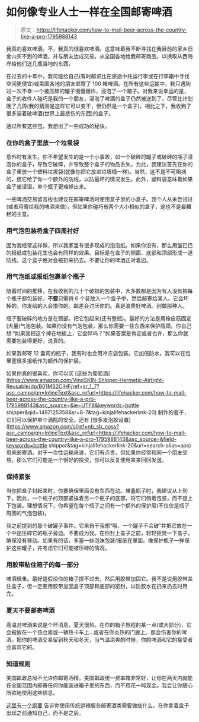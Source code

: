 # 如何像专业人士一样在全国邮寄啤酒

> 原文：<https://lifehacker.com/how-to-mail-beer-across-the-country-like-a-pro-1795988143>

我真的喜欢啤酒。不，我真的很喜欢啤酒。这意味着我不断寻找在我目前的家乡旧金山买不到的啤酒，并与朋友达成交易，从全国各地给我邮寄商品，以换取从西海岸给他们送几瓶当地的东西。



在过去的十年中，我可能给自己(有时邮资比在旅途中托运行李或在行李箱中寻找空间更便宜)或美国各地的朋友邮寄了 100 箱啤酒。在所有这些运输中，我只遇到过一次不幸:一个被压碎的罐子慢慢爆炸，浸泡了一个箱子。对我来说幸运的是，盒子的收件人碰巧是我的一个朋友，浸泡了啤酒的盒子仍然被送到了，尽管比计划晚了几周(我的猜测是这样它可以变干，但仍然是一个盒子)。相比之下，我收到了很多装着破啤酒(世界上最悲伤的东西)的盒子。

通过所有这些包，我想出了一些成功的秘诀。

### **在你的盒子里放一个垃圾袋**

意外时有发生。你不希望发生的是一个小事故，如一个破碎的罐子或破碎的瓶子浸泡你的盒子，导致它破碎，并导致整个盒子的物品丢失。为此，我建议首先在你的盒子里放一个塑料垃圾袋(就像你把它放进垃圾桶一样)。当然，这不是不可阻挡的，但它给了你一个额外的防线，以防最坏的情况发生。此外，塑料袋意味着如果盒子被浸湿，单个瓶子更难掉出来。

一些啤酒交易留言板也建议在邮寄啤酒时使用盒子里的小盒子。我个人从未尝试过(或者用寄给我的啤酒来做)，但如果你碰巧有两个大小相似的盒子，这也不是最糟糕的主意。

### **用气泡包装将盒子四周衬好**

因为我经常这样做，所以我家里有很多现成的泡泡纸。如果你没有，那么用皱巴巴的报纸或包装花生也会有同样的效果。目标是在盒子的侧面、底部和顶部形成一道防线。这个盒子绝对会被扔来扔去。不要让你的啤酒正对着边。

### **用气泡纸或报纸包裹单个瓶子**

随着时间的推移，在我收到的几十个破损的包装中，大多数都是因为有人没有把每个瓶子都包装好。**不要**只需将 6 个装放入一个盒子中，然后邮寄给某人。它会坏掉的。你发给的人会恨你的。邮差会讨厌你的。真是浪费好啤酒。别做那种人。

瓶子要破碎的地方是在颈部。把它包起来(还有整瓶)。最好的方法是用橡皮筋固定(大量)气泡包装。如果你没有气泡包装，那么你需要一些东西来保护瓶颈。你自己想:“如果我把这个掉在地板上，它会碎吗？”如果答案是肯定或者也许，那么你就需要包装得更好。说真的。

如果我邮寄 12 盎司的瓶子，我有时也会用冷冻袋包装。它加倍防水，我可以在包里塞很多报纸作为额外的保护层。

如果你真的很喜欢，你可以买 [这些为葡萄酒](https://www.amazon.com/VinoSKIN-Shipper-Hermetic-Airtight-Reusable/dp/B01MS2CIHF/ref=sr_1_7?asc_campaign=InlineText&asc_refurl=https://lifehacker.com/how-to-mail-beer-across-the-country-like-a-pro-1795988143&asc_source=&ie=UTF8&keywords=bottle shipper&qid=1497125358&sr=8-7&tag=kinjalifehackerlink-20) 制作的套子，它们可以保护单个酒瓶的安全。还有 [很多发泡胶设置](https://www.amazon.com/s/ref=nb_sb_noss?asc_campaign=InlineText&asc_refurl=https://lifehacker.com/how-to-mail-beer-across-the-country-like-a-pro-1795988143&asc_source=&field-keywords=bottle shipper&tag=kinjalifehackerlink-20&url=search-alias=aps) 用来邮寄酒。对于一次性运输来说，它们有点贵，但如果你经常和同一个朋友交易，那么它们可能是一个很好的投资，你可以反复使用来来回回发送。

### **保持紧张**

当你把盒子封起来时，你要确保里面没有东西在动。堆叠瓶子时，我建议从上到下。因此，一个瓶子的顶部紧挨着另一个瓶子的底部，将它们侧着包装，而不是上下包装。理想情况下，你希望在每个瓶子之间有一个额外的保护层(不仅仅是瓶子周围的气泡包装)。

我之前提到的那个破罐子事件。它来自于我想“哦，一个罐子不会破”并把它放在一个中途压碎它的瓶子旁边。不要成为我。在你封上盖子之前，轻轻摇晃一下盒子，确保没有移动。如果有的话，多塞一些泡沫包装/报纸在里面。像保护瓶子一样保护这些罐子，并考虑它们可能被压碎的情况。

### **用胶带粘住箱子的每一部分**

啤酒很重。最好是假设你的箱子撑不过去，然后用胶带加固它。我不是说用胶带盖住盒子，但一定要用胶带加固盒子顶部和底部的密封，以防胶水在扔来扔去时用完。

### **夏天不要邮寄啤酒**

高温对啤酒来说是个坏消息，夏天很热。在你的箱子旅程的某一点(或大部分)，它会被放在一个热仓库或一辆热卡车上...或者在你炎热的门廊上。那会伤害你的啤酒。把你的啤酒交易留到秋天和冬天，当气温凉爽的时候，你的啤酒和它的接受者会喜欢它的。

### **知道规则**

美国邮政总局不允许你邮寄酒精。美国邮政统一费率箱非常好，让你在两天内就能在全国范围内邮寄任何你能装进箱子里的东西，而不用花一吨现金。我会让你随心所欲地使用这些信息。

[这里有一个纲要](https://support.shippingeasy.com/hc/en-us/articles/203981689-Shipping-alcohol-with-USPS-UPS-and-FedEx) 告诉你使用传统运输服务邮寄酒类需要做些什么。在你拿着盒子出现之前通知自己，而不是之后。